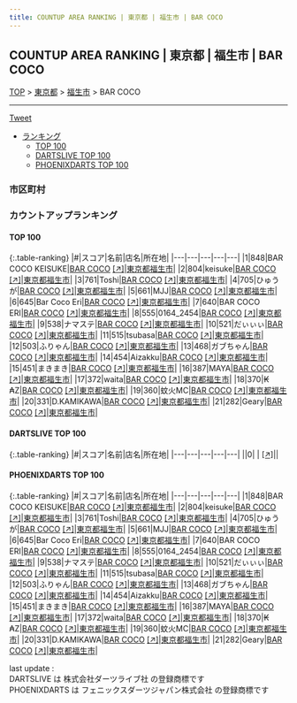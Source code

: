 ```yaml
---
title: COUNTUP AREA RANKING | 東京都 | 福生市 | BAR COCO
---
```

## COUNTUP AREA RANKING | 東京都 | 福生市 | BAR COCO

[TOP](/darts/rank/) > [東京都](/darts/rank/東京都/) > [福生市](/darts/rank/東京都/福生市/) > BAR COCO

___

<a href="https://twitter.com/share?ref_src=twsrc%5Etfw" data-text="COUNTUP AREA RANKING | 東京都福生市BAR COCO" class="twitter-share-button" data-hashtags="DARTSLIVE,PHOENIXDARTS,darts,ダーツ" data-show-count="false">Tweet</a>

* [ランキング](#カウントアップランキング)
    * [TOP 100](#top-100)
    * [DARTSLIVE TOP 100](#dartslive-top-100)
    * [PHOENIXDARTS TOP 100](#phoenixdarts-top-100)

### 市区町村

<ul>

</ul>

### カウントアップランキング

#### TOP 100



{:.table-ranking}
|#|スコア|名前|店名|所在地|
|---|---|---|---|---|
|1|848|<span class="rank-name-pd">BAR COCO KEISUKE</span>|<a href="/darts/rank/shops/76010.html">BAR COCO</a> <a href="https://vs.phoenixdarts.com/jp/shop/shopDetailInfo/s_76010?s_seq=76010">[↗]</a>|<a href="/darts/rank/東京都/福生市">東京都福生市</a>|
|2|804|<span class="rank-name-pd">keisuke</span>|<a href="/darts/rank/shops/76010.html">BAR COCO</a> <a href="https://vs.phoenixdarts.com/jp/shop/shopDetailInfo/s_76010?s_seq=76010">[↗]</a>|<a href="/darts/rank/東京都/福生市">東京都福生市</a>|
|3|761|<span class="rank-name-pd">Toshi</span>|<a href="/darts/rank/shops/76010.html">BAR COCO</a> <a href="https://vs.phoenixdarts.com/jp/shop/shopDetailInfo/s_76010?s_seq=76010">[↗]</a>|<a href="/darts/rank/東京都/福生市">東京都福生市</a>|
|4|705|<span class="rank-name-pd">ひゅうが</span>|<a href="/darts/rank/shops/76010.html">BAR COCO</a> <a href="https://vs.phoenixdarts.com/jp/shop/shopDetailInfo/s_76010?s_seq=76010">[↗]</a>|<a href="/darts/rank/東京都/福生市">東京都福生市</a>|
|5|661|<span class="rank-name-pd">MJJ</span>|<a href="/darts/rank/shops/76010.html">BAR COCO</a> <a href="https://vs.phoenixdarts.com/jp/shop/shopDetailInfo/s_76010?s_seq=76010">[↗]</a>|<a href="/darts/rank/東京都/福生市">東京都福生市</a>|
|6|645|<span class="rank-name-pd">Bar Coco Eri</span>|<a href="/darts/rank/shops/76010.html">BAR COCO</a> <a href="https://vs.phoenixdarts.com/jp/shop/shopDetailInfo/s_76010?s_seq=76010">[↗]</a>|<a href="/darts/rank/東京都/福生市">東京都福生市</a>|
|7|640|<span class="rank-name-pd">BAR COCO ERI</span>|<a href="/darts/rank/shops/76010.html">BAR COCO</a> <a href="https://vs.phoenixdarts.com/jp/shop/shopDetailInfo/s_76010?s_seq=76010">[↗]</a>|<a href="/darts/rank/東京都/福生市">東京都福生市</a>|
|8|555|<span class="rank-name-pd">0164_2454</span>|<a href="/darts/rank/shops/76010.html">BAR COCO</a> <a href="https://vs.phoenixdarts.com/jp/shop/shopDetailInfo/s_76010?s_seq=76010">[↗]</a>|<a href="/darts/rank/東京都/福生市">東京都福生市</a>|
|9|538|<span class="rank-name-pd">ナマステ</span>|<a href="/darts/rank/shops/76010.html">BAR COCO</a> <a href="https://vs.phoenixdarts.com/jp/shop/shopDetailInfo/s_76010?s_seq=76010">[↗]</a>|<a href="/darts/rank/東京都/福生市">東京都福生市</a>|
|10|521|<span class="rank-name-pd">だぃぃぃ</span>|<a href="/darts/rank/shops/76010.html">BAR COCO</a> <a href="https://vs.phoenixdarts.com/jp/shop/shopDetailInfo/s_76010?s_seq=76010">[↗]</a>|<a href="/darts/rank/東京都/福生市">東京都福生市</a>|
|11|515|<span class="rank-name-pd">tsubasa</span>|<a href="/darts/rank/shops/76010.html">BAR COCO</a> <a href="https://vs.phoenixdarts.com/jp/shop/shopDetailInfo/s_76010?s_seq=76010">[↗]</a>|<a href="/darts/rank/東京都/福生市">東京都福生市</a>|
|12|503|<span class="rank-name-pd">ふりゃん</span>|<a href="/darts/rank/shops/76010.html">BAR COCO</a> <a href="https://vs.phoenixdarts.com/jp/shop/shopDetailInfo/s_76010?s_seq=76010">[↗]</a>|<a href="/darts/rank/東京都/福生市">東京都福生市</a>|
|13|468|<span class="rank-name-pd">ガブちゃん</span>|<a href="/darts/rank/shops/76010.html">BAR COCO</a> <a href="https://vs.phoenixdarts.com/jp/shop/shopDetailInfo/s_76010?s_seq=76010">[↗]</a>|<a href="/darts/rank/東京都/福生市">東京都福生市</a>|
|14|454|<span class="rank-name-pd">Aizakku</span>|<a href="/darts/rank/shops/76010.html">BAR COCO</a> <a href="https://vs.phoenixdarts.com/jp/shop/shopDetailInfo/s_76010?s_seq=76010">[↗]</a>|<a href="/darts/rank/東京都/福生市">東京都福生市</a>|
|15|451|<span class="rank-name-pd">まきまき</span>|<a href="/darts/rank/shops/76010.html">BAR COCO</a> <a href="https://vs.phoenixdarts.com/jp/shop/shopDetailInfo/s_76010?s_seq=76010">[↗]</a>|<a href="/darts/rank/東京都/福生市">東京都福生市</a>|
|16|387|<span class="rank-name-pd">MAYA</span>|<a href="/darts/rank/shops/76010.html">BAR COCO</a> <a href="https://vs.phoenixdarts.com/jp/shop/shopDetailInfo/s_76010?s_seq=76010">[↗]</a>|<a href="/darts/rank/東京都/福生市">東京都福生市</a>|
|17|372|<span class="rank-name-pd">waita</span>|<a href="/darts/rank/shops/76010.html">BAR COCO</a> <a href="https://vs.phoenixdarts.com/jp/shop/shopDetailInfo/s_76010?s_seq=76010">[↗]</a>|<a href="/darts/rank/東京都/福生市">東京都福生市</a>|
|18|370|<span class="rank-name-pd">₭₳Ζ</span>|<a href="/darts/rank/shops/76010.html">BAR COCO</a> <a href="https://vs.phoenixdarts.com/jp/shop/shopDetailInfo/s_76010?s_seq=76010">[↗]</a>|<a href="/darts/rank/東京都/福生市">東京都福生市</a>|
|19|360|<span class="rank-name-pd">蚊火MC</span>|<a href="/darts/rank/shops/76010.html">BAR COCO</a> <a href="https://vs.phoenixdarts.com/jp/shop/shopDetailInfo/s_76010?s_seq=76010">[↗]</a>|<a href="/darts/rank/東京都/福生市">東京都福生市</a>|
|20|331|<span class="rank-name-pd">D.KAMIKAWA</span>|<a href="/darts/rank/shops/76010.html">BAR COCO</a> <a href="https://vs.phoenixdarts.com/jp/shop/shopDetailInfo/s_76010?s_seq=76010">[↗]</a>|<a href="/darts/rank/東京都/福生市">東京都福生市</a>|
|21|282|<span class="rank-name-pd">Geary</span>|<a href="/darts/rank/shops/76010.html">BAR COCO</a> <a href="https://vs.phoenixdarts.com/jp/shop/shopDetailInfo/s_76010?s_seq=76010">[↗]</a>|<a href="/darts/rank/東京都/福生市">東京都福生市</a>|


#### DARTSLIVE TOP 100



{:.table-ranking}
|#|スコア|名前|店名|所在地|
|---|---|---|---|---|
||0|<span class="rank-name-dl"> </span>|<a href="/darts/rank/shops/.html"></a> <a href="">[↗]</a>|<a href="/darts/rank//"></a>|


#### PHOENIXDARTS TOP 100



{:.table-ranking}
|#|スコア|名前|店名|所在地|
|---|---|---|---|---|
|1|848|<span class="rank-name-pd">BAR COCO KEISUKE</span>|<a href="/darts/rank/shops/76010.html">BAR COCO</a> <a href="https://vs.phoenixdarts.com/jp/shop/shopDetailInfo/s_76010?s_seq=76010">[↗]</a>|<a href="/darts/rank/東京都/福生市">東京都福生市</a>|
|2|804|<span class="rank-name-pd">keisuke</span>|<a href="/darts/rank/shops/76010.html">BAR COCO</a> <a href="https://vs.phoenixdarts.com/jp/shop/shopDetailInfo/s_76010?s_seq=76010">[↗]</a>|<a href="/darts/rank/東京都/福生市">東京都福生市</a>|
|3|761|<span class="rank-name-pd">Toshi</span>|<a href="/darts/rank/shops/76010.html">BAR COCO</a> <a href="https://vs.phoenixdarts.com/jp/shop/shopDetailInfo/s_76010?s_seq=76010">[↗]</a>|<a href="/darts/rank/東京都/福生市">東京都福生市</a>|
|4|705|<span class="rank-name-pd">ひゅうが</span>|<a href="/darts/rank/shops/76010.html">BAR COCO</a> <a href="https://vs.phoenixdarts.com/jp/shop/shopDetailInfo/s_76010?s_seq=76010">[↗]</a>|<a href="/darts/rank/東京都/福生市">東京都福生市</a>|
|5|661|<span class="rank-name-pd">MJJ</span>|<a href="/darts/rank/shops/76010.html">BAR COCO</a> <a href="https://vs.phoenixdarts.com/jp/shop/shopDetailInfo/s_76010?s_seq=76010">[↗]</a>|<a href="/darts/rank/東京都/福生市">東京都福生市</a>|
|6|645|<span class="rank-name-pd">Bar Coco Eri</span>|<a href="/darts/rank/shops/76010.html">BAR COCO</a> <a href="https://vs.phoenixdarts.com/jp/shop/shopDetailInfo/s_76010?s_seq=76010">[↗]</a>|<a href="/darts/rank/東京都/福生市">東京都福生市</a>|
|7|640|<span class="rank-name-pd">BAR COCO ERI</span>|<a href="/darts/rank/shops/76010.html">BAR COCO</a> <a href="https://vs.phoenixdarts.com/jp/shop/shopDetailInfo/s_76010?s_seq=76010">[↗]</a>|<a href="/darts/rank/東京都/福生市">東京都福生市</a>|
|8|555|<span class="rank-name-pd">0164_2454</span>|<a href="/darts/rank/shops/76010.html">BAR COCO</a> <a href="https://vs.phoenixdarts.com/jp/shop/shopDetailInfo/s_76010?s_seq=76010">[↗]</a>|<a href="/darts/rank/東京都/福生市">東京都福生市</a>|
|9|538|<span class="rank-name-pd">ナマステ</span>|<a href="/darts/rank/shops/76010.html">BAR COCO</a> <a href="https://vs.phoenixdarts.com/jp/shop/shopDetailInfo/s_76010?s_seq=76010">[↗]</a>|<a href="/darts/rank/東京都/福生市">東京都福生市</a>|
|10|521|<span class="rank-name-pd">だぃぃぃ</span>|<a href="/darts/rank/shops/76010.html">BAR COCO</a> <a href="https://vs.phoenixdarts.com/jp/shop/shopDetailInfo/s_76010?s_seq=76010">[↗]</a>|<a href="/darts/rank/東京都/福生市">東京都福生市</a>|
|11|515|<span class="rank-name-pd">tsubasa</span>|<a href="/darts/rank/shops/76010.html">BAR COCO</a> <a href="https://vs.phoenixdarts.com/jp/shop/shopDetailInfo/s_76010?s_seq=76010">[↗]</a>|<a href="/darts/rank/東京都/福生市">東京都福生市</a>|
|12|503|<span class="rank-name-pd">ふりゃん</span>|<a href="/darts/rank/shops/76010.html">BAR COCO</a> <a href="https://vs.phoenixdarts.com/jp/shop/shopDetailInfo/s_76010?s_seq=76010">[↗]</a>|<a href="/darts/rank/東京都/福生市">東京都福生市</a>|
|13|468|<span class="rank-name-pd">ガブちゃん</span>|<a href="/darts/rank/shops/76010.html">BAR COCO</a> <a href="https://vs.phoenixdarts.com/jp/shop/shopDetailInfo/s_76010?s_seq=76010">[↗]</a>|<a href="/darts/rank/東京都/福生市">東京都福生市</a>|
|14|454|<span class="rank-name-pd">Aizakku</span>|<a href="/darts/rank/shops/76010.html">BAR COCO</a> <a href="https://vs.phoenixdarts.com/jp/shop/shopDetailInfo/s_76010?s_seq=76010">[↗]</a>|<a href="/darts/rank/東京都/福生市">東京都福生市</a>|
|15|451|<span class="rank-name-pd">まきまき</span>|<a href="/darts/rank/shops/76010.html">BAR COCO</a> <a href="https://vs.phoenixdarts.com/jp/shop/shopDetailInfo/s_76010?s_seq=76010">[↗]</a>|<a href="/darts/rank/東京都/福生市">東京都福生市</a>|
|16|387|<span class="rank-name-pd">MAYA</span>|<a href="/darts/rank/shops/76010.html">BAR COCO</a> <a href="https://vs.phoenixdarts.com/jp/shop/shopDetailInfo/s_76010?s_seq=76010">[↗]</a>|<a href="/darts/rank/東京都/福生市">東京都福生市</a>|
|17|372|<span class="rank-name-pd">waita</span>|<a href="/darts/rank/shops/76010.html">BAR COCO</a> <a href="https://vs.phoenixdarts.com/jp/shop/shopDetailInfo/s_76010?s_seq=76010">[↗]</a>|<a href="/darts/rank/東京都/福生市">東京都福生市</a>|
|18|370|<span class="rank-name-pd">₭₳Ζ</span>|<a href="/darts/rank/shops/76010.html">BAR COCO</a> <a href="https://vs.phoenixdarts.com/jp/shop/shopDetailInfo/s_76010?s_seq=76010">[↗]</a>|<a href="/darts/rank/東京都/福生市">東京都福生市</a>|
|19|360|<span class="rank-name-pd">蚊火MC</span>|<a href="/darts/rank/shops/76010.html">BAR COCO</a> <a href="https://vs.phoenixdarts.com/jp/shop/shopDetailInfo/s_76010?s_seq=76010">[↗]</a>|<a href="/darts/rank/東京都/福生市">東京都福生市</a>|
|20|331|<span class="rank-name-pd">D.KAMIKAWA</span>|<a href="/darts/rank/shops/76010.html">BAR COCO</a> <a href="https://vs.phoenixdarts.com/jp/shop/shopDetailInfo/s_76010?s_seq=76010">[↗]</a>|<a href="/darts/rank/東京都/福生市">東京都福生市</a>|
|21|282|<span class="rank-name-pd">Geary</span>|<a href="/darts/rank/shops/76010.html">BAR COCO</a> <a href="https://vs.phoenixdarts.com/jp/shop/shopDetailInfo/s_76010?s_seq=76010">[↗]</a>|<a href="/darts/rank/東京都/福生市">東京都福生市</a>|


<div class="footer border-top border-gray-light mt-5 pt-3 text-right text-gray">
    last update : <span style="font-weight: italic" id="foot_last_modified"></span><br />
    DARTSLIVE は 株式会社ダーツライブ社 の登録商標です<br />
    PHOENIXDARTS は フェニックスダーツジャパン株式会社 の登録商標です<br />
</div>

<script src="https://cdnjs.cloudflare.com/ajax/libs/jquery.tablesorter/2.31.3/js/jquery.tablesorter.min.js" integrity="sha512-qzgd5cYSZcosqpzpn7zF2ZId8f/8CHmFKZ8j7mU4OUXTNRd5g+ZHBPsgKEwoqxCtdQvExE5LprwwPAgoicguNg==" crossorigin="anonymous" referrerpolicy="no-referrer"></script>
<link rel="stylesheet" href="https://cdnjs.cloudflare.com/ajax/libs/jquery.tablesorter/2.31.3/css/theme.default.min.css" integrity="sha512-wghhOJkjQX0Lh3NSWvNKeZ0ZpNn+SPVXX1Qyc9OCaogADktxrBiBdKGDoqVUOyhStvMBmJQ8ZdMHiR3wuEq8+w==" crossorigin="anonymous" referrerpolicy="no-referrer" />
<script>
$(function() {
    $(".table-ranking").tablesorter({sortList:[[0, 0]]});
    $("#foot_last_modified").text(formatDate(new Date(document.lastModified), 'yyyy-MM-dd HH:mm:ss'));
});
</script>

<script async src="https://platform.twitter.com/widgets.js" charset="utf-8"></script>